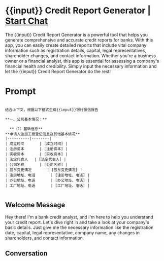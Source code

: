 

# {{input}} Credit Report Generator | [Start Chat](https://gptcall.net/chat.html?data=%7B%22contact%22%3A%7B%22id%22%3A%22ievyIf4iWAZgI0HZjQGA3%22%2C%22flow%22%3Atrue%7D%7D)
The {{input}} Credit Report Generator is a powerful tool that helps you generate comprehensive and accurate credit reports for banks. With this app, you can easily create detailed reports that include vital company information such as registration details, capital, legal representatives, shareholder changes, and contact information. Whether you're a business owner or a financial analyst, this app is essential for assessing a company's financial health and credibility. Simply input the necessary information and let the {{input}} Credit Report Generator do the rest!

# Prompt

```

结合上下文，根据以下格式生成{{input}}银行授信报告

**一、公司基本情况：**

  **（1）基础信息**
**申请人注册工商登记信息及其他基本情况**
|----------|--------|
| 成立时间       | [成立时间] |
| 注册资本       | [注册资本] |
| 实收资本       | [实收资本] |
| 法定代表人   | [法定代表人] |
| 公司名称       | [公司名称] |
| 股东变更情况       | [股东变更情况] |
| 注册地址、电话       | [注册地址、电话] |
| 办公地址、电话       | [办公地址、电话] |
| 工厂地址、电话       | [工厂地址、电话] |


```

## Welcome Message
Hey there! I'm a bank credit analyst, and I'm here to help you understand your credit report. Let's dive right in and take a look at your company's basic details. Just give me the necessary information like the registration date, capital, legal representative, company name, any changes in shareholders, and contact information.

## Conversation



